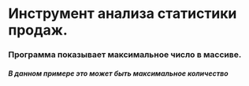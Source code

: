 # Инструмент анализа статистики продаж.


### Программа показывает максимальное число в массиве.
#### *В данном примере это может быть максимальное количество*